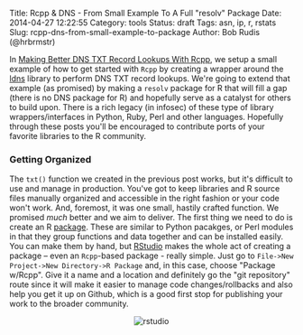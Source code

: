 Title: Rcpp & DNS - From Small Example To A Full "resolv" Package
Date: 2014-04-27 12:22:55
Category: tools
Status: draft
Tags: asn, ip, r, rstats
Slug: rcpp-dns-from-small-example-to-package
Author: Bob Rudis (@hrbrmstr)

In [Making Better DNS TXT Record Lookups With Rcpp](http://datadrivensecurity.info/blog/posts/2014/Apr/making-better-dns-txt-record-lookups-with-rcpp/), we setup a small example of how to get started with `Rcpp` by creating a wrapper around the [ldns]() library to perform DNS TXT record lookups. We're going to extend that example (as promised) by making a `resolv` package for R that will fill a gap (there is no DNS package for R) and hopefully serve as a catalyst for others to build upon. There is a rich legacy (in infosec) of these type of library wrappers/interfaces in Python, Ruby, Perl and other languages. Hopefully through these posts you'll be encouraged to contribute ports of your favorite libraries to the R community.

### Getting Organized

The `txt()` function we created in the previous post works, but it's difficult to use and manage in production. You've got to keep libraries and R source files manually organized and accessible in the right fashion or your code won't work. And, foremost, it was one small, hastily crafted function. We promised *much* better and we aim to deliver. The first thing we need to do is create an R [package](http://www.statmethods.net/interface/packages.html). These are similar to Python pacakges, or Perl modules in that they group functions and data together and can be installed easily. You can make them by hand, but [RStudio](http://www.rstudio.com/) makes the whole act of creating a package – even an `Rcpp`-based package - really simple. Just go to `File->New Project->New Directory->R Package` and, in this case, choose "Package w/Rcpp". Give it a name and a location and definitely go the "git repository" route since it will make it easier to manage code changes/rollbacks and also help you get it up on Github, which is a good first stop for publishing your work to the broader community.

<center><img src="http://datadrivensecurity.info/blog/images/2014/04/rstudio.png" alt="rstudio"/></center>




    